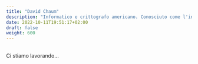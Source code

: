 ```yaml
---
title: "David Chaum"
description: "Informatico e crittografo americano. Conosciuto come l'inventore del denaro digitale. Tra i suoi progetti rivoluzionari ci sono il primo protocollo di posta non tracciabile, le digital blind signatures e Digicash"
date: 2022-10-11T19:51:17+02:00
draft: false
weight: 600
---
```

<br>
Ci stiamo lavorando...